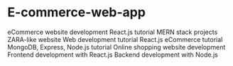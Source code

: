 # E-commerce-web-app 
eCommerce website development
React.js tutorial
MERN stack projects
ZARA-like website
Web development tutorial
React.js eCommerce tutorial
MongoDB, Express, Node.js tutorial
Online shopping website development
Frontend development with React.js
Backend development with Node.js
